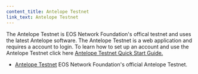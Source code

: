 ```yaml
---
content_title: Antelope Testnet
link_text: Antelope Testnet
---
```


The Antelope Testnet is EOS Network Foundation's offical testnet and uses the latest Antelope software. The Antelope Testnet is a web application and requires a account to login. To learn how to set up an account and use the Antelope Testnet click here [Antelope Testnet Quick Start Guide.](https://docs.eosnetwork.com/welcome/v2.2/quick-start-guides/testnet-quick-start-guide/index) 

* [Antelope Testnet](https://testnet.eos.io/) EOS Network Foundation's official Antelope Testnet.


